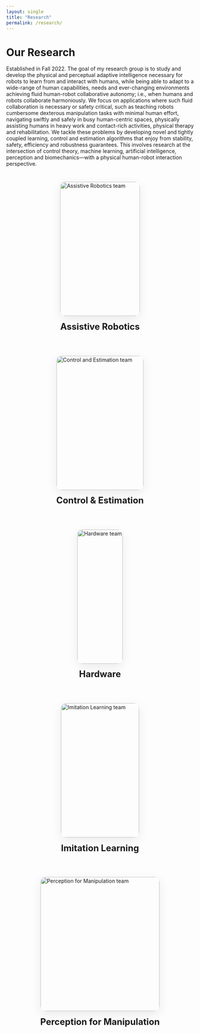 ```yaml
---
layout: single
title: "Research"
permalink: /research/
---
```


# Our Research

Established in Fall 2022. The goal of my research group is to study and develop the physical and perceptual adaptive intelligence necessary for robots to learn from and interact with humans, while being able to adapt to a wide-range of human capabilities, needs and ever-changing environments achieving fluid human-robot collaborative autonomy; i.e., when humans and robots collaborate harmoniously. We focus on applications where such fluid collaboration is necessary or safety critical, such as teaching robots cumbersome dexterous manipulation tasks with minimal human effort, navigating swiftly and safely in busy human-centric spaces, physically assisting humans in heavy work and contact-rich activities, physical therapy and rehabilitation. We tackle these problems by developing novel and tightly coupled learning, control and estimation algorithms that enjoy from stability, safety, efficiency and robustness guarantees. This involves research at the intersection of control theory, machine learning, artificial intelligence, perception and biomechanics—with a physical human-robot interaction perspective.

<div class="research-grid">

  <!-- A (Assistive Robotics) -->
  <a class="research-card" href="{{ site.baseurl }}/research/" aria-label="Assistive Robotics">
    <div class="img-wrap">
      <img src="{{ site.baseurl }}/assets/images/Assistive_Robotics.JPG" alt="Assistive Robotics team">
    </div>
    <h3>Assistive Robotics</h3>
  </a>

  <!-- C (Control & Estimation) -->
  <a class="research-card" href="{{ site.baseurl }}/research/" aria-label="Control & Estimation">
    <div class="img-wrap">
      <img src="{{ site.baseurl }}/assets/images/Control_Estimation.JPG" alt="Control and Estimation team">
    </div>
    <h3>Control &amp; Estimation</h3>
  </a>

  <!-- H (Hardware) -->
  <a class="research-card" href="{{ site.baseurl }}/research/" aria-label="Hardware">
    <div class="img-wrap">
      <img src="{{ site.baseurl }}/assets/images/hardware.JPG" alt="Hardware team">
    </div>
    <h3>Hardware</h3>
  </a>

  <!-- I (Imitation Learning) -->
  <a class="research-card" href="{{ site.baseurl }}/research/" aria-label="Imitation Learning">
    <div class="img-wrap">
      <img src="{{ site.baseurl }}/assets/images/Imitation_Learning.JPG" alt="Imitation Learning team">
    </div>
    <h3>Imitation Learning</h3>
  </a>

  <!-- P (Perception for Manipulation) -->
  <a class="research-card" href="{{ site.baseurl }}/research/" aria-label="Perception for Manipulation">
    <div class="img-wrap">
      <img src="{{ site.baseurl }}/assets/images/Perception_for_manipulation.JPG" alt="Perception for Manipulation team">
    </div>
    <h3>Perception for Manipulation</h3>
  </a>

</div>

<style>
/* ===== Large, centered research team cards ===== */
.research-grid{
  display: grid;
  justify-content: center;     /* center the grid block itself */
  justify-items: center;       /* center each card within its column */
  grid-template-columns: repeat(auto-fit, minmax(420px, 1fr));
  gap: 2.5rem;
  margin: 2.5rem auto 1.5rem;
  max-width: 1600px;
}

.research-card{
  display: flex;
  flex-direction: column;
  align-items: center;
  text-decoration: none;
  color: inherit;
}

.research-card .img-wrap{
  width: 100%;
  border-radius: 14px;
  overflow: hidden;
  box-shadow: 0 8px 28px rgba(0,0,0,.08);
}

.research-card img{
  width: 100%;
  height: 360px;           /* big visual presence */
  object-fit: cover;
  display: block;
  transition: transform .35s ease, filter .35s ease;
}

.research-card h3{
  margin-top: .85rem;
  text-align: center;
  font-size: clamp(1.1rem, 1.3vw + .7rem, 1.6rem);
  font-weight: 700;
}

.research-card:hover img{
  transform: scale(1.03);
  filter: brightness(1.03);
}

@media (max-width: 640px){
  .research-grid{
    grid-template-columns: 1fr;
    gap: 1.5rem;
  }
  .research-card img{
    height: 300px;
  }
}
</style>
